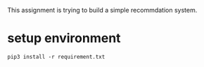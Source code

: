 This assignment is trying to build a simple recommdation system.

# setup environment
```shell
pip3 install -r requirement.txt
```